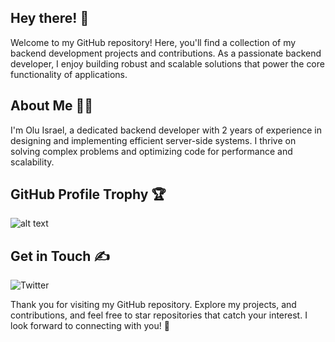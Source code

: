 ## Hey there! 👋
Welcome to my GitHub repository! Here, you'll find a collection of my backend development projects and contributions. As a passionate backend developer, I enjoy building robust and scalable solutions that power the core functionality of applications.

## About Me 👨‍💻
I'm Olu Israel, a dedicated backend developer with 2 years of experience in designing and implementing efficient server-side systems. I thrive on solving complex problems and optimizing code for performance and scalability.

## GitHub Profile Trophy 🏆

![alt text][logo]

[logo]: https://github-profile-trophy.vercel.app/?username=Olu-Israel&theme=dark_lover

## Get in Touch ✍
![Twitter](https://twitter.com/tokiisrael?style=for-the-badge&logo=Twitter&logoColor=white)






Thank you for visiting my GitHub repository. Explore my projects, and contributions, and feel free to star repositories that catch your interest. I look forward to connecting with you! 💪


